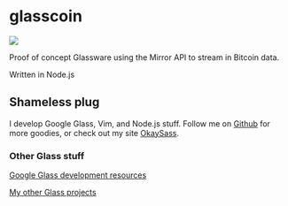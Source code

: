 # glasscoin
<img src='https://raw.github.com/jaxbot/glasscoin/master/glasscoin.png'>

Proof of concept Glassware using the Mirror API to stream in Bitcoin data.

Written in Node.js

## Shameless plug

I develop Google Glass, Vim, and Node.js stuff. Follow me on [Github](https://github.com/jaxbot) for more goodies, or check out my site [OkaySass](http://okaysass.com/).

### Other Glass stuff

[Google Glass development resources](http://jaxbot.me/glassdev)

[My other Glass projects](https://github.com/search?q=%40jaxbot+glass)

